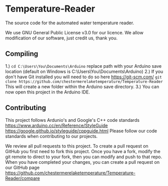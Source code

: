 # Temperature-Reader
The source code for the automated water temperature reader.

We use GNU General Public License v3.0 for our licence.
We allow modification of our software, just credit us, thank you.

## Compiling
1.) `cd C:\Users\You\Documents\Arduino` replace path with your Arduino save location (default on Windows is C:\Users\You\Documents\Arduino)
2.) If you don't have Git installed you will need to do so here https://git-scm.com/
	`git clone https://github.com/chestermerelaketemperature/Temperature-Reader` This will create a new folder within the Arduino save directory.
3.) You can now open this project in the Arduino IDE.

## Contributing
This project follows Ardunio's and Google's C++ code standards
https://www.arduino.cc/en/Reference/StyleGuide
https://google.github.io/styleguide/cppguide.html
Please follow our code standards when contributing to our projects.

We review all pull requests to this project.
To create a pull request on GitHub you first need to fork this project.
Once you have a fork, modify the git remote to direct to your fork, then you can modify and push to that repo.
When you have completed your changes, you can create a pull request on our GitHub page https://github.com/chestermerelaketemperature/Temperature-Reader/compare

